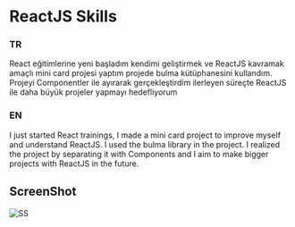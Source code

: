 # ReactJS Skills

### TR

React eğitimlerine yeni başladım kendimi geliştirmek ve ReactJS kavramak amaçlı mini card projesi yaptım projede bulma kütüphanesini kullandım. Projeyi Componentler ile ayırarak gerçekleştirdim ilerleyen süreçte ReactJS ile daha büyük projeler yapmayı hedefliyorum

### EN

I just started React trainings, I made a mini card project to improve myself and understand ReactJS. I used the bulma library in the project. I realized the project by separating it with Components and I aim to make bigger projects with ReactJS in the future.

## ScreenShot

![SS](https://github.com/TurKLoJeN/ReactSkillView/assets/32311900/2ee7f9e3-917b-4afa-843f-1afb0948ecee)
